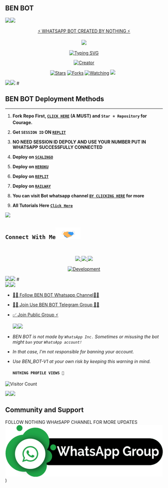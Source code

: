 ## BEN BOT
   <a><img src='https://i.imgur.com/LyHic3i.gif'/></a><a><img src='https://i.imgur.com/LyHic3i.gif'/></a>
<p align="center"> 
<u>⚡ WHATSAPP BOT CREATED BY NOTHING ⚡</u>
</p>
<p align="center">
<img src="https://imgur.com/a/smfYwOK"/>       
<p align="center">
  <a href="https://git.io/typing-svg"><img src="https://readme-typing-svg.demolab.com?font=EB+Garamond&weight=800&size=28&duration=4000&pause=1000&random=false&width=435&lines=+•★⃝ BEN-+BOT-+V1★⃝•;MULTI-DEVICE+WHATSAPP+BOT;DEVELOPED+BY+NOTHING;RELEASED+DATE+22%2F8%2F2024." alt="Typing SVG" /></a>
 </p>
<p align="center">
<a href="#"><img title="Creator" src="https://img.shields.io/badge/Creator-Nothing-red.svg?style=for-the-badge&logo=github"></a>
</p>
<p align="center">
<a href="https://github.com/TraderAn-King/BEN_BOT-V1/stargazers/"><img title="Stars" src="https://img.shields.io/github/stars/TraderAn-King/BEN_BOT-V1?color=blue&style=flat-square"></a>
<a href="https://github.com/TraderAn-King/BEN_BOT-V1/network/members"><img title="Forks" src="https://img.shields.io/github/forks/TraderAn-King/BEN_BOT-V1?color=yellow&style=flat-square"></a>
<a href="https://github.com/TraderAn-King/BEN_BOT-V1/watchers"><img title="Watching" src="https://img.shields.io/github/watchers/TraderAn-King/BEN_BOT-V1?label=Watchers&color=red&style=flat-square"></a>
<a href="https://github.com/TraderAn-King/BEN_BOT-V1/graphs/commit-activity"><img height="20" src="https://img.shields.io/badge/Maintained-Yes-red.svg"></a>&nbsp;&nbsp;
</p>
<a><img src='https://i.imgur.com/LyHic3i.gif'/></a><a><img src='https://i.imgur.com/LyHic3i.gif'/></a>
#

## BEN BOT Deployment Methods
---
1.  **Fork Repo First, [`CLICK HERE`](https://github.com/TraderAn-King/BEN_BOT-V1/fork) (A MUST) and `Star ⭐ Repository` for Courage.**
2.  **Get `SESSION ID` ON [`REPLIT`](https://replit.com/@gdgdlkamshz/Nothing-pair-1)** 

3. **NO NEED SESSION ID DEPOLY AND USE YOUR NUMBER PUT IN WHATSAPP SUCCESSFULLY CONNECTED**

4. **Deploy on [`SCALINGO`](https://dashboard.scalingo.com)**

5. **Deploy on [`HEROKU`](https://dashboard.heroku.com/new?template*=https://github.com/TraderAn-King/BEN_BOT-V1)** 

6. **Deploy on [`REPLIT`](https://replit.com/github/TraderAn-King/BEN_BOT-V1)** 

7. **Deploy on [`RAILWAY`](https://railway.com/github/TraderAn-King/BEN_BOT-V1)**  

8. **You can visit Bot whatsapp channel [`BY CLICKING HERE`](https://whatsapp.com/channel/0029Vasu3qP9RZAUkVkvSv32) for more**

9. **All Tutorials Here [`Click Here`](https://ronix_tech)**

</a><a><img src='https://i.imgur.com/LyHic3i.gif'/></a>

## ```Connect With Me```<img src="https://github.com/0xAbdulKhalid/0xAbdulKhalid/raw/main/assets/mdImages/handshake.gif" width ="80"></h1> 
 <br> 
<p align="center">
<a href="https://wa.me/93744215959"><img src="https://img.shields.io/badge/Contact Nothing-25D366?style=for-the-badge&logo=whatsapp&logoColor=white" />
<a href="https://whatsapp.com/channel/0029Vasu3qP9RZAUkVkvSv32"><img src="https://img.shields.io/badge/Join Official Channel-25D366?style=for-the-badge&logo=whatsapp&logoColor=white" />
<a href="https://t.me/ronix_tech"><img src="https://img.shields.io/badge/Telegram-0088cc?style=for-the-badge&logo=telegram&logoColor=white" /><br>
<p align="center">
<img alt="Development" width="250" src="https://media2.giphy.com/media/W9tBvzTXkQopi/giphy.gif?cid=6c09b952xu6syi1fyqfyc04wcfk0qvqe8fd7sop136zxfjyn&ep=v1_internal_gif_by_id&rid=giphy.gif&ct=g" /> </p>
<a><img src='https://i.imgur.com/LyHic3i.gif'/></a><a><img src='https://i.imgur.com/LyHic3i.gif'/></a>
# 

<br>
<a><img src='https://i.imgur.com/LyHic3i.gif'/></a><a><img src='https://i.imgur.com/LyHic3i.gif'/></a>

* [🧑‍💻 Follow BEN BOT Whatsapp Channel🧑‍💻](https://whatsapp.com/channel/0029Vasu3qP9RZAUkVkvSv32)

* [🧑‍💻 Join Use BEN BOT Telegram Group 🧑‍💻](https://t.me/Ronix_Group)

* [✅ Join Public Group ⚡](https://chat.whatsapp.com/EKayqcDGrjC1XtF2DYuZdn)

  <a><img src='https://i.imgur.com/LyHic3i.gif'/></a><a><img src='https://i.imgur.com/LyHic3i.gif'/></a>
  

- *BEN BOT is not made by `WhatsApp Inc.` Sometimes or misusing the bot might `ban` your `WhatsApp account!`*
- *In that case, I'm not responsible for banning your account.*
- *Use BEN_BOT-V1 at your own risk by keeping this warning in mind.*
  
  #### ```NOTHING PROFILE VIEWS 🧚```
![Visitor Count](https://profile-counter.glitch.me/TraderAn-King/count.svg)

<a><img src='https://i.imgur.com/LyHic3i.gif'/></a><a><img src='https://i.imgur.com/LyHic3i.gif'/></a>

## Community and Support

FOLLOW NOTHING WHAtSAPP CHANNEL FOR MORE UPDATES
[![JOIN WHATSAPP CHANNEL](https://raw.githubusercontent.com/Neeraj-x0/Neeraj-x0/main/photos/suddidina-join-whatsapp.png)](https://whatsapp.com/channel/0029Vasu3qP9RZAUkVkvSv32))
